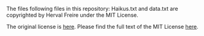 The files following files in this repository: Haikus.txt and data.txt are copyrighted by Herval Freire under the MIT License.

The original license is [here](https://github.com/herval/creative_machines/blob/master/LICENSE.md). Please find the full text of the MIT License [here](https://opensource.org/licenses/MIT).
